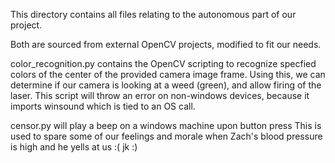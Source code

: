 This directory contains all files relating to the autonomous part of our project.

Both are sourced from external OpenCV projects, modified to fit our needs.

color_recognition.py contains the OpenCV scripting to recognize specfied colors of the center of the provided camera image frame.
Using this, we can determine if our camera is looking at a weed (green), and allow firing of the laser.
This script will throw an error on non-windows devices, because it imports winsound which is tied to an OS call.

censor.py will play a beep on a windows machine upon button press
This is used to spare some of our feelings and morale when Zach's blood pressure is high and he yells at us :( 
jk :)
